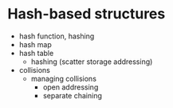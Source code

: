 # Hash-based structures

- hash function, hashing
- hash map
- hash table
  - hashing (scatter storage addressing)
- collisions
  - managing collisions
    - open addressing
    - separate chaining
